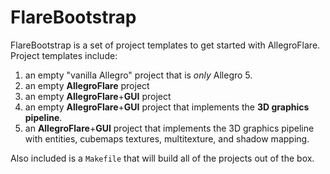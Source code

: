 # FlareBootstrap

FlareBootstrap is a set of project templates to get started with AllegroFlare. Project templates include:

1. an empty "vanilla Allegro" project that is *only* Allegro 5.
2. an empty **AllegroFlare** project
3. an empty **AllegroFlare**+**GUI** project
4. an empty **AllegroFlare**+**GUI** project that implements the **3D graphics pipeline**.
4. an **AllegroFlare**+**GUI** project that implements the 3D graphics pipeline with entities, cubemaps textures, multitexture, and shadow mapping.

Also included is a `Makefile` that will build all of the projects out of the box.
